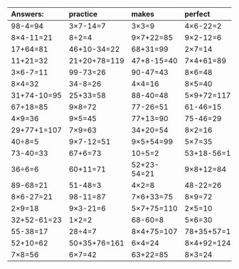 | Answers: | practice | makes | perfect | ! |
| :--- | :--- | :--- | :--- | :--- |
| 98-4=94 | 3×7-14=7 | 3×3=9 | 4×6-22=2 | 6×8-30=18 | 
| 8×4-11=21 | 8÷2=4 | 9×7+22=85 | 9×2-12=6 | 3×6=18 | 
| 17+64=81 | 46+10-34=22 | 68+31=99 | 2×7=14 | 9×7-41=22 | 
| 11+21=32 | 21+20+78=119 | 47+8-15=40 | 7×4+61=89 | 5×8=40 | 
| 3×6-7=11 | 99-73=26 | 90-47=43 | 8×6=48 | 82-40=42 | 
| 8×4=32 | 34-8=26 | 4×4=16 | 8×5=40 | 87+85+22=194 | 
| 31+74-10=95 | 25+33=58 | 88-40=48 | 5×9+72=117 | 19-9=10 | 
| 67+18=85 | 9×8=72 | 77-26=51 | 61-46=15 | 6×8=48 | 
| 4×9=36 | 9×5=45 | 77+13=90 | 75-46=29 | 53+98+25=176 | 
| 29+77+1=107 | 7×9=63 | 34+20=54 | 8×2=16 | 5+49-2=52 | 
| 40÷8=5 | 9×7-12=51 | 9×5+54=99 | 5×7=35 | 4×6=24 | 
| 73-40=33 | 67+6=73 | 10÷5=2 | 53+18-56=15 | 16+59-34=41 | 
| 36÷6=6 | 60+11=71 | 52+23-54=21 | 9×8+12=84 | 9×2=18 | 
| 89-68=21 | 51-48=3 | 4×2=8 | 48-22=26 | 99-50=49 | 
| 8×6-27=21 | 98-11=87 | 7×6+33=75 | 8×9=72 | 8×5+16=56 | 
| 2×9=18 | 9×3-21=6 | 5×7+75=110 | 2×5=10 | 4×6+3=27 | 
| 32+52-61=23 | 1×2=2 | 68-60=8 | 5×6=30 | 5+4=9 | 
| 55-38=17 | 28÷4=7 | 8×4+75=107 | 78+35+57=170 | 1+33-31=3 | 
| 52+10=62 | 50+35+76=161 | 6×4=24 | 8×4+92=124 | 7×2=14 | 
| 7×8=56 | 6×7=42 | 63+22=85 | 8×3=24 | 58+37=95 | 
